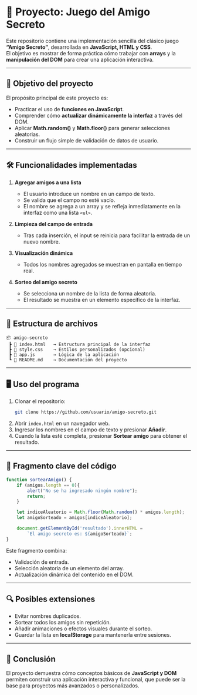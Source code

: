# 📑 Proyecto: Juego del Amigo Secreto

Este repositorio contiene una implementación sencilla del clásico juego **“Amigo Secreto”**, desarrollada en **JavaScript, HTML y CSS**.  
El objetivo es mostrar de forma práctica cómo trabajar con **arrays** y la **manipulación del DOM** para crear una aplicación interactiva.

---

## 🎯 Objetivo del proyecto

El propósito principal de este proyecto es:

- Practicar el uso de **funciones en JavaScript**.
- Comprender cómo **actualizar dinámicamente la interfaz** a través del DOM.
- Aplicar **Math.random()** y **Math.floor()** para generar selecciones aleatorias.
- Construir un flujo simple de validación de datos de usuario.

---

## 🛠️ Funcionalidades implementadas

1. **Agregar amigos a una lista**
   - El usuario introduce un nombre en un campo de texto.
   - Se valida que el campo no esté vacío.
   - El nombre se agrega a un array y se refleja inmediatamente en la interfaz como una lista `<ul>`.

2. **Limpieza del campo de entrada**
   - Tras cada inserción, el input se reinicia para facilitar la entrada de un nuevo nombre.

3. **Visualización dinámica**
   - Todos los nombres agregados se muestran en pantalla en tiempo real.

4. **Sorteo del amigo secreto**
   - Se selecciona un nombre de la lista de forma aleatoria.
   - El resultado se muestra en un elemento específico de la interfaz.

---

## 📂 Estructura de archivos

```
📦 amigo-secreto
 ┣ 📜 index.html   → Estructura principal de la interfaz
 ┣ 📜 style.css    → Estilos personalizados (opcional)
 ┣ 📜 app.js       → Lógica de la aplicación
 ┗ 📜 README.md    → Documentación del proyecto
```

---

## 🖥️ Uso del programa

1. Clonar el repositorio:
   ```bash
   git clone https://github.com/usuario/amigo-secreto.git
   ```
2. Abrir `index.html` en un navegador web.
3. Ingresar los nombres en el campo de texto y presionar **Añadir**.
4. Cuando la lista esté completa, presionar **Sortear amigo** para obtener el resultado.

---

## 📌 Fragmento clave del código

```javascript
function sortearAmigo() {
    if (amigos.length == 0){
        alert("No se ha ingresado ningún nombre");
        return;
    }

    let indiceAleatorio = Math.floor(Math.random() * amigos.length);
    let amigoSorteado = amigos[indiceAleatorio];

    document.getElementById('resultado').innerHTML =
        `El amigo secreto es: ${amigoSorteado}`;
}
```

Este fragmento combina:  
- Validación de entrada.  
- Selección aleatoria de un elemento del array.  
- Actualización dinámica del contenido en el DOM.

---

## 🔍 Posibles extensiones

- Evitar nombres duplicados.  
- Sortear todos los amigos sin repetición.  
- Añadir animaciones o efectos visuales durante el sorteo.  
- Guardar la lista en **localStorage** para mantenerla entre sesiones.

---

## 📖 Conclusión

El proyecto demuestra cómo conceptos básicos de **JavaScript y DOM** permiten construir una aplicación interactiva y funcional, que puede ser la base para proyectos más avanzados o personalizados.

